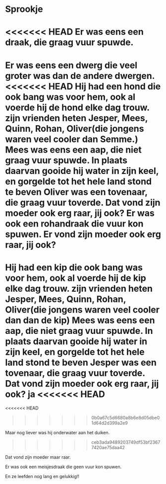 # Sprookje

<<<<<<< HEAD
Er was eens een draak, die graag vuur spuwde.
=======
Er was eens een dwerg die veel groter was 
dan de andere dwergen.
<<<<<<< HEAD
Hij had een hond die ook bang was voor hem,
ook al voerde hij de hond elke dag trouw.
zijn vrienden heten Jesper, Mees, Quinn, Rohan, Oliver(die jongens waren veel cooler dan Semme.) 
Mees was eens een aap, die niet graag vuur spuwde.
In plaats daarvan gooide hij water in zijn keel, en gorgelde tot het hele land stond te beven
Oliver was een tovenaar, die graag vuur toverde.
Dat vond zijn moeder ook erg raar, jij ook?
Er was ook een rohandraak die vuur kon spuwen.
Er vond zijn moeder ook erg raar, jij ook?
=======
Hij had een kip die ook bang was voor hem,
ook al voerde hij de kip elke dag trouw.
zijn vrienden heten Jesper, Mees, Quinn, Rohan, Oliver(die jongens waren veel cooler dan dan de kip) 
Mees was eens een aap, die niet graag vuur spuwde.
In plaats daarvan gooide hij water in zijn keel, en gorgelde tot het hele land stond te beven
Jesper was een tovenaar, die graag vuur toverde.
Dat vond zijn moeder ook erg raar, jij ook? ja
<<<<<<< HEAD
=======
<<<<<<< HEAD
>>>>>>> 0b0a67c5d6680a8b6e8d05dbe01d64d2d399a2e9

Maar nog liever was hij onderwater aan het duiken.
>>>>>>> ceb3ada9489203749df53bf23677420ae75daa42

Dat vond zijn moeder maar raar.

Er was ook een meisjesdraak die geen vuur kon spuwen.

En ze leefden nog lang en gelukkig!!
